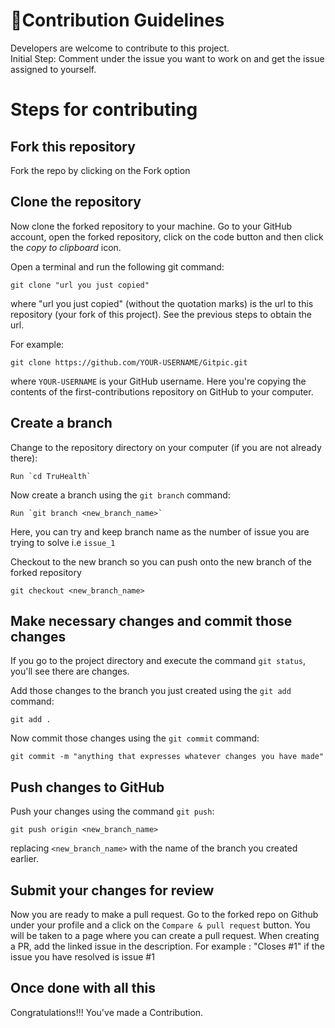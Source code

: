 # 🚀Contribution Guidelines

Developers are welcome to contribute to this project.
<br>Initial Step: Comment under the issue you want to work on and get the issue assigned to yourself.
<br>

# Steps for contributing

## Fork this repository

Fork the repo by clicking on the Fork option<br>

## Clone the repository

Now clone the forked repository to your machine. Go to your GitHub account, open the forked repository, click on the code button and then click the _copy to clipboard_ icon.

Open a terminal and run the following git command:

```
git clone "url you just copied"
```

where "url you just copied" (without the quotation marks) is the url to this repository (your fork of this project). See the previous steps to obtain the url.

For example:

```
git clone https://github.com/YOUR-USERNAME/Gitpic.git
```

where `YOUR-USERNAME` is your GitHub username. Here you're copying the contents of the first-contributions repository on GitHub to your computer.

## Create a branch

Change to the repository directory on your computer (if you are not already there):

```
Run `cd TruHealth`
```

Now create a branch using the `git branch` command:

```
Run `git branch <new_branch_name>`
```

Here, you can try and keep branch name as the number of issue you are trying to solve i.e `issue_1` <br>

Checkout to the new branch so you can push onto the new branch of the forked repository

```
git checkout <new_branch_name>
```

## Make necessary changes and commit those changes

If you go to the project directory and execute the command `git status`, you'll see there are changes.

Add those changes to the branch you just created using the `git add` command:

```
git add .
```

Now commit those changes using the `git commit` command:

```
git commit -m "anything that expresses whatever changes you have made"
```

## Push changes to GitHub

Push your changes using the command `git push`:

```
git push origin <new_branch_name>
```

replacing `<new_branch_name>` with the name of the branch you created earlier.

## Submit your changes for review

Now you are ready to make a pull request. Go to the forked repo on Github under your profile and a click on the `Compare & pull request` button. You will be taken to a page where you can create a pull request.
When creating a PR, add the linked issue in the description. For example : "Closes #1" if the issue you have resolved is issue #1
<br>

## Once done with all this

Congratulations!!! You've made a Contribution.
